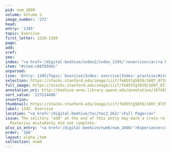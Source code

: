 ```yaml
---
pid: num_1899
volume: Volume 2
image_number: '272'
head:
entry: '1345'
topic: Exercise
first_letter: 1326-1350
page:
add:
xref:
see:
index: "<a href='/digital-beehive/index2/index_1345/'>exercise</a>|<a href='/digital-beehive/index4/index_3103/'>practise</a>"
item: "#item-c68f859dc"
unparsed:
line: 'Entry: 1345|Topic: Exercise|Index: exercise|Index: practise|#item-c68f859dc'
selection: https://stacks.stanford.edu/image/iiif/fm855tg5659/1607_0739/838,4486,2881,545/full/0/default.jpg
full_image: https://stacks.stanford.edu/image/iiif/fm855tg5659/1607_0739/full/full/0/default.jpg
annotation_uri: http://beehive-anno.library.upenn.edu/annotation/1674580978020
sort_value: '227214486'
insertion:
thumbnail: https://stacks.stanford.edu/image/iiif/fm855tg5659/1607_0739/838,4486,600,180/250,/0/default.jpg
label: 1345. Exercise
location: "<a href='/digital-beehive/toc/toc2_262/'>Full Page</a>"
issue: The solitary "add" at the end of this entry may mark a cross-reference that
  Pastorius mistakenly did not complete.
also_in_entry: "<a href='/digital-beehive/num6/num_1898/'>Experience</a>"
order: '166'
layout: alpha_item
collection: num6
---
```

